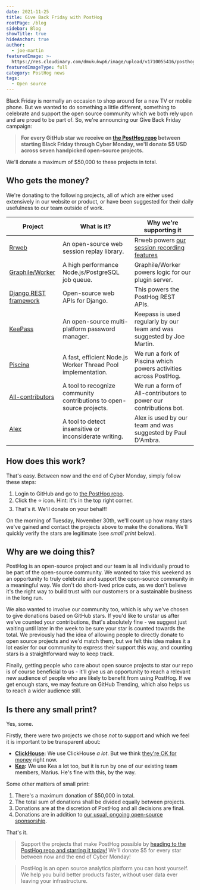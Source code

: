 ```yaml
---
date: 2021-11-25
title: Give Back Friday with PostHog
rootPage: /blog
sidebar: Blog
showTitle: true
hideAnchor: true
author:
  - joe-martin
featuredImage: >-
  https://res.cloudinary.com/dmukukwp6/image/upload/v1710055416/posthog.com/contents/images/blog/give-back-friday.png
featuredImageType: full
category: PostHog news
tags:
  - Open source
---
```


Black Friday is normally an occasion to shop around for a new TV or mobile phone. But we wanted to do something a little different, something to celebrate and support the open source community which we both rely upon and are proud to be part of.  So, we're announcing our Give Back Friday campaign:

> **For every GitHub star we receive on [the PostHog repo](https://github.com/PostHog/posthog) between starting Black Friday through Cyber Monday, we'll donate $5 USD across seven handpicked open-source projects.**

We'll donate a maximum of $50,000 to these projects in total. 

## Who gets the money? 

We're donating to the following projects, all of which are either used extensively in our website or product, or have been suggested for their daily usefulness to our team outside of work. 

| **Project**                                                                | **What is it?**                                                         | **Why we're supporting it**                                                                     |
|--------------------------------------------------------------------------|-----------------------------------------------------------------------|------------------------------------------------------------------------------------------------|
| [Rrweb](https://github.com/rrweb-io/rrweb)                               | An open-source web session replay library.                            | Rrweb powers [our session recording features](https://posthog.com/docs/user-guides/recordings) |
| [Graphile/Worker](https://github.com/graphile/worker)                    | A high performance Node.js/PostgreSQL job queue.                      | Graphile/Worker powers logic for our plugin server.                                            |
| [Django REST framework](https://github.com/encode/django-rest-framework) | Open-source web APIs for Django.                                      | This powers the PostHog REST APIs.                                                             |
| [KeePass](https://keepass.info/donate.html)                              | An open-source multi-platform password manager.                       | Keepass is used regularly by our team and was suggested by Joe Martin.                         |
| [Piscina](https://github.com/piscinajs/piscina)                          | A fast, efficient Node.js Worker Thread Pool implementation.          | We run a fork of Piscina which powers activities across PostHog.                               |
| [All-contributors](https://github.com/all-contributors/all-contributors) | A tool to recognize community contributions to open-source projects.  | We run a form of All-contributors to power our contributions bot.                              |
| [Alex](https://github.com/get-alex/alex)             | A tool to detect insensitive or inconsiderate writing.                | Alex is used by our team and was suggested by Paul D'Ambra.                                    |

## How does this work?

That's easy. Between now and the end of Cyber Monday, simply follow these steps:

1. Login to GitHub and go to [the PostHog repo](https://github.com/PostHog/posthog).
2. Click the ⭐️ icon. Hint: it's in the top right corner.
3. That's it. We'll donate on your behalf!

On the morning of Tuesday, November 30th, we'll count up how many stars we've gained and contact the projects above to make the donations. We'll quickly verify the stars are legitimate (see <em>small print</em> below).

## Why are we doing this?

PostHog is an open-source project and our team is all individually proud to be part of the open-source community. We wanted to take this weekend as an opportunity to truly celebrate and support the open-source community in a meaningful way. We don't do short-lived price cuts, as we don't believe it's the right way to build trust with our customers or a sustainable business in the long run.

We also wanted to involve our community too, which is why we've chosen to give donations based on GitHub stars. If you'd like to unstar us after we've counted your contributions, that's absolutely fine - we suggest just waiting until later in the week to be sure your star is counted towards the total. We previously had the idea of allowing people to directly donate to open source projects and we'd match them, but we felt this idea makes it a lot easier for our community to express their support this way, and counting stars is a straightforward way to keep track. 

Finally, getting people who care about open source projects to star our repo is of course beneficial to us - it'll give us an opportunity to reach a relevant new audience of people who are likely to benefit from using PostHog. If we get enough stars, we may feature on GitHub Trending, which also helps us to reach a wider audience still. 

## Is there any small print?

Yes, some.

Firstly, there were two projects we chose _not_ to support and which we feel it is important to be transparent about:

- **[ClickHouse](https://github.com/ClickHouse):** We use ClickHouse _a lot_. But we think [they're OK for money](https://uk.finance.yahoo.com/news/clickhouse-raises-250m-series-b-140000178.html?guccounter=1&guce_referrer=aHR0cHM6Ly9kdWNrZHVja2dvLmNvbS8&guce_referrer_sig=AQAAAE-ii8UrZj10_InIQuIXQaVVpXMUZFq_hGhLr5Nh-plFNGhlJU8KfFuvv0vwF-dJAwYLMNg01nmNWJS5YycYfL9tKRx7JvWpx31j7TSosATyCMKLnzoib5yh-T7zGn2lxVHmFTkWZ1tyiwcxVEVnbZBKTXX5DCzI0x0h57EkiSnp) right now. 
- **[Kea](https://github.com/keajs/kea):** We use Kea a lot too, but it is run by one of our existing team members, Marius. He's fine with this, by the way. 

Some other matters of small print:

1. There's a maximum donation of $50,000 in total. 
2. The total sum of donations shall be divided equally between projects. 
3. Donations are at the discretion of PostHog and all decisions are final. 
4. Donations are in addition to [our usual, ongoing open-source sponsorship](https://posthog.com/handbook/growth/marketing/open-source-sponsorship).

That's it. 

> Support the projects that make PostHog possible by [heading to the PostHog repo and starring it today!](https://github.com/PostHog/posthog) We'll donate $5 for every star between now and the end of Cyber Monday!

> PostHog is an open source analytics platform you can host yourself. We help you build better products faster, without user data ever leaving your infrastructure.

<ArrayCTA />


 
